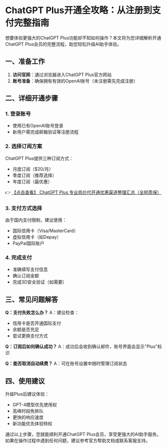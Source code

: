 # ChatGPT Plus开通全攻略：从注册到支付完整指南

想要体验更强大的ChatGPT Plus功能却不知如何操作？本文将为您详细解析开通ChatGPT Plus会员的完整流程，助您轻松升级AI助手体验。

## 一、准备工作
1. **访问官网**：通过浏览器进入ChatGPT Plus官方网站
2. **账号准备**：确保拥有有效的OpenAI账号（未注册需先完成注册）

## 二、详细开通步骤

### 1. 登录账号
- 使用已有OpenAI账号登录
- 新用户需完成邮箱验证等注册流程

### 2. 选择订阅方案
ChatGPT Plus提供三种订阅方式：
- 月度订阅（$20/月）
- 季度订阅（推荐选择）
- 年度订阅（最优惠）

👉 [【点击查看】 ChatGPT Plus 专业低价代开通优惠渠道整理汇总（全程质保）](https://bit.ly/DaiKai)

### 3. 支付方式选择
由于国内支付限制，建议使用：
- 国际信用卡（Visa/MasterCard）
- 虚拟信用卡（如Depay）
- PayPal国际账户

### 4. 完成支付
- 准确填写支付信息
- 确认订阅金额
- 完成3D安全验证（如需要）

## 三、常见问题解答
**Q：支付失败怎么办？**
A：建议检查：
- 信用卡是否开通国际支付
- 余额是否充足
- 尝试更换支付方式

**Q：订阅后如何确认成功？**
A：成功后会收到确认邮件，账号界面会显示"Plus"标识

**Q：能否取消自动续费？**
A：可在账号设置中随时管理订阅状态

## 四、使用建议
升级Plus后建议体验：
- GPT-4模型优先使用权
- 高峰时段免排队
- 更快的响应速度
- 新功能优先体验特权

通过以上步骤，您就能顺利开通ChatGPT Plus会员，享受更强大的AI助手服务。如果在操作过程中遇到任何问题，建议参考官方帮助文档或联系客服支持。